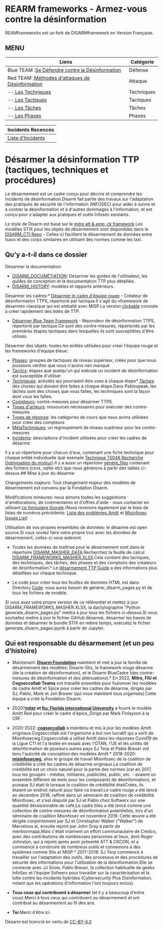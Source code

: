 # REARM frameworks - Armez-vous contre la désinformation

REAMframeworks est un fork de DISARMframework en Version Française.

## MENU
|Liens |Catégorie |
|-------- |-------------- |
|Blue TEAM :[Se Défendre contre la Désinformation](../../generated_pages/disarm_blue_framework.md) |Défense |
|Red TEAM :[Méthodes d'attaques de Désinformation](../../generated_pages/disarm_blue_framework.md) |Attaque |
|--[ Les Techniques ](../../generated_pages/techniques_index.md) |Techniques|
|--[ Les Tactiques ](../../generated_pages/techniques_index.md) |Tactiques|
|--[ Les Tâches ](../../generated_pages/tasks_index.md) |Tâches |
|--[ Les Phases ](../../generated_pages/phases_index.md) |Phases | 


|Incidents Recencés |
|-------------------|
|[ Liste d'Incidents ](../../generated_pages/incidents_index.md) |

# Désarmer la désinformation TTP (tactiques, techniques et procédures)

Le désarmement est un cadre conçu pour décrire et comprendre les incidents de désinformation.Disarm fait partie des travaux sur l'adaptation des pratiques de sécurité de l'information (INFOSEC) pour aider à suivre et à contrer la désinformation et à d'autres dommages à l'information, et est conçu pour s'adapter aux pratiques et outils Infosec existants.

Le style de Disarm est basé sur le [mitre att & amp; ck framework](https://github.com/mitre-attack/attack-website/).Les modèles STIX pour les objets de désarmement sont disponibles dans le [DISARM_CTI Repo](https://github.com/DISARMFoundation/DISARM_cti) - Celles-ci facilitent le désarmement de données entre Isaos et des corps similaires en utilisant des normes comme les taxi.


## Qu'y a-t-il dans ce dossier

Désarmer la documentation:
* [DISARM_DOCUMÉTIATION](DISARM_DOCUMENTATION): Désarmer les guides de l'utilisateur, les guides de conception et la documentation TTP plus détaillée.
* [DISARM_HISTORY](DISARM_DOCUMENTATION/DISARM_HISTORY): modèles et rapports antérieurs.

Désarmer les cadres:* [Désarmer le cadre d'équipe rouge](generated_pages/disarm_red_framework.md) - Créateur de désinformation TTPS, répertorié par tactique.Il s'agit du «framework de désarme» classique qui est emballé avec MISP.La version [clickable](generated_files/disarm_red_framework_clickable.html) consiste à créer rapidement des listes de TTP.
* [Désarmer Blue Team Framework](generated_pages/disarm_blue_framework.md) - Répondeur de désinformation TTPS, répertorié par tactique.Ce sont des contre-mesures, répertoriés par les premières étapes tactiques dans lesquelles ils sont susceptibles d'être utilisés.

Désarmer des objets: toutes les entités utilisées pour créer l'équipe rouge et les frameworks d'équipe bleue:
* [Phases](generated_pages/phases_index.md): groupes de tactiques de niveau supérieur, créés pour que nous puissions vérifier que nous n'avons rien manqué
* [Tactics](generated_pages/tactics_index.md): étapes que quelqu'un qui exécute un incident de désinformation est susceptible d'utiliser
* [Techniques](generated_pages/techniques_index.md): activités qui pourraient être vues à chaque étape* [Tâches](generated_pages/tasks_index.md): des choses qui doivent être faites à chaque étape.Dans Pablospeak, les tâches sont des choses que vous faites, les techniques sont la façon dont vous les faites.
* [Compteurs](generated_pages/counters_index.md): contre-mesures pour désarmer TTPS.
* [Types d'acteurs](generated_pages/actortypes_index.md): ressources nécessaires pour exécuter des contre-mesures
* [Types de réponse](generated_pages/responsetype_index.md): les catégories de cours que nous avons utilisées pour créer des compteurs
* [MetaTechniques](generated_pages/metatechniques_index.md): un regroupement de niveau supérieur pour les contre-mesures
* [Incidents](generated_pages/incidents_index.md): descriptions d'incident utilisées pour créer les cadres de désarme

Il y a un répertoire pour chacun d'eux, contenant une fiche technique pour chaque entité individuelle (par exemple [Technique T0046 Recherche Optimisation du moteur](generated_pages/techniques/T0046.md)).Il y a aussi un répertoire [généré_files](generated_files) contenant des fichiers (csvs, sqlite etc) que nous générons à partir des tables ci-dessus.## Mise à jour du désarme

Changements majeurs: Tout changement majeur des modèles de désarmement est convenu par la Fondation Disarm.

Modifications mineures: nous aimons toutes les suggestions d'améliorations, de commentaires et d'offres d'aide - nous contacter en utilisant [ce formulaire Google](https://docs.google.com/forms/d/e/1FAIpQLSdZuyKFp1UZzk6qUE4IN1O14HaJ-F4TH9thxR3hrRU-Mu7QUQ/viewform).(Nous revenons également par le biais de listes de numéros précédents: [Liste des problèmes Amitt](https://github.com//DISARM/issues) et [Misinfosec Issues List](https://github.com/misinfosecproject/DISARM_framework/issues))

Utilisation de vos propres ensembles de données: le désarme est open source.Si vous voulez faire votre propre truc avec les données de désarmement, celles-ci vous aideront:
* Toutes les données de maîtrise pour le désarmement sont dans le répertoire [DISARM_MASHER_DATA](DISARM_MASTER_DATA).Recherchez la feuille de calcul [DISARM_FRAMEWORKS_MASHER.XLSX](DISARM_MASTER_DATA/DISARM_FRAMEWORKS_MASTER.xlsx).Cela contient des tactiques, des techniques, des tâches, des phases et des comptoirs des créateurs de désinformation.* Le [désarmement TTP Guide](https://docs.google.com/document/d/1Kc0O7owFyGiYs8N8wSq17gRUPEDQsD5lLUL_3KGCgRE/edit#) a des informations plus détaillées sur chaque technique.

* Le code pour créer tous les feuilles de données HTML est dans Directory [Code](CODE): vous aurez besoin de générer_disarm_pages.py et de tous les fichiers de modèle.

Si vous avez votre propre version de ce référentiel et mettez à jour DISARM_FRAMEWORKS_MASHER.XLSX, la dactylographie "Python generate_disarm_pages.py" mettra à jour tous les fichiers ci-dessus.Si vous souhaitez mettre à jour le fichier GitHub désarmé, désarmer les bases de données et désarmer le bundle STIX en même temps, exécutez le fichier generate_disarm_pages.ipynb à partir de Jupyter.


## Qui est responsable du désarmement (et un peu d'histoire)

* Maintenant: **[Disarm Foundation](https://www.disarm.foundation/)** maintient et met à jour la famille de désarmement des modèles: Disarm-Stix, le framework rouge désarme (de la création de désinformation), et le Disarm BlueCadre (des contre-mesures de désinformation et des atténuations).* En 2022, **Mitre, FIU et Cogseccollab Teams** ont travaillé ensemble pour fusionner les modèles de cadre Amitt et Spice pour créer les cadres de désarme, dirigés par SJ, Pablo, Mark et Jon Brewer (qui nous maintient tous organisés).Cette équipe a créé la Fondation Disarm.

* 2020?**[miter](https://www.mitre.org/) et [fiu: Florida International University](https://www.fiu.edu/)** a fourré le modèle Amitt Red pour créer le cadre d'épice,,Dirigé par Mark Finlayson à la CRF.

* 2020-2022: **[cogseccollab](http://cogsec-collab.org/)** a maintenu et mis à jour les modèles Amitt originaux.Cogseccollab est l'organisme à but non lucratif qui a sorti de Misinfosecwg.Cogseccollab a utilisé Amitt dans les réponses Covid19 de la Ligue CTI et l'a testée en essais avec l'OTAN, l'UE et les unités de désinformation de plusieurs autres pays.SJ Terp et Pablo Breuer ont tenu l'autorité de conception des modèles Amitt.* 2018-2020: **[misinfosecwg](https://github.com/credcoalition/community-site/wiki/Working-Groups)**, alias le groupe de travail Misinfosec de la coalition de crédibilité a créé les cadres de désarme originaux.La coalition de crédibilité est un choix naturel pour la partie des normes (car en 2017, tous les groupes - médias, militaires, publicités, public, etc. - avaient un ensemble différent de mots pour les composants de désinformation), et puisque SJ était là lorsque la coalition de crédibilité étaitCréés, ils étaient un endroit naturel pour faire ce travail.Le cadre rouge a été lancé en décembre 2018, raffiné dans un séminaire de coalition de crédibilité Misinfosec, et s'est disputé par SJ et Pablo chez Softwerx sur une quantité déraisonnable de café;Le cadre bleu a été lancé comme une collection de contre-mesures de désinformation potentielles, lors d'un séminaire de coalition Misinfosec en novembre 2019. Cette œuvre a été dirigée conjointement par SJ et Christopher Walker ("Walker") de Marvelous.ai, ensuite rejoint par John Gray à partir de mentionmapp,Mais c'était vraiment un effort communautaire de Credco, avec des contributions de nombreuses personnes et lieux, dont Roger Johnston, qui a rejoint après avoir présenté ATT & CKCON, et a commencé à construire de nombreux outils et connexions à des systèmes comme Stix et MISP.* 2017-2018: SJ Terp commence à travailler sur l'adaptation des outils, des processus et des procédures de sécurité des informations pour l'utilisation de la désinformation.Elle se connecte avec JJ Snow, Pablo Breuer, la collection habituelle de geeks InfoSec et l'équipe Sofwerx pour travailler sur la caractérisation et la lutte contre les incidents hybrides (Cybersecurity Plus Disinformation, notant que les opérations d'information l'ont toujours inclus).

* **Tous ceux qui contribuent à désarmer** (et il y a beaucoup d'entre vous).Merci à tous ceux qui contribuent au désarmement et ont contribué au désarmement au fil des ans.

* **Toi**.Merci d'être ici.

Désarm est licencié en vertu de [CC-BY-4.0](LICENSE.md)